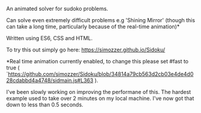 An animated solver for sudoko problems.

Can solve even extremely difficult problems e.g 'Shining Mirror' (though this can take a long time, particularly because of the real-time animation)*

Written using ES6, CSS and HTML.


To try this out simply go here: https://simozzer.github.io/Sidoku/


*Real time animation currently enabled, to change this please set #fast to true (  `https://github.com/simozzer/Sidoku/blob/34814a79cb563d2cb03e4de4d028cdabbd4a4748/sidmain.js#L363 ).

I've been slowly working on improving the performane of this.  The hardest example used to take over 2 minutes on my local machine. I've now got that down to less than 0.5 seconds.




